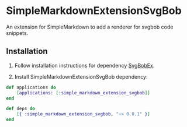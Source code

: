 # SimpleMarkdownExtensionSvgBob
An extension for SimpleMarkdown to add a renderer for svgbob code snippets.

Installation
------------

1. Follow installation instructions for dependency [SvgBobEx](https://github.com/ScrimpyCat/SvgBobEx).

2. Install SimpleMarkdownExtensionSvgBob dependency:

```elixir
def applications do
    [applications: [:simple_markdown_extension_svgbob]]
end

def deps do
    [{ :simple_markdown_extension_svgbob, "~> 0.0.1" }]
end
```
